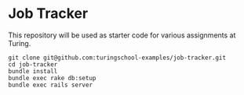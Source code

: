 # Job Tracker

This repository will be used as starter code for various assignments at Turing.

```
git clone git@github.com:turingschool-examples/job-tracker.git
cd job-tracker
bundle install
bundle exec rake db:setup
bundle exec rails server
```
